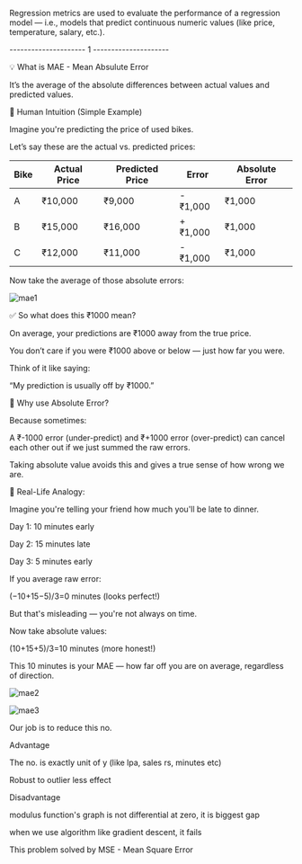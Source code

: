 Regression metrics are used to evaluate the performance of a regression model — 
i.e., models that predict continuous numeric values (like price, temperature, salary, etc.). 

--------------------- 1 ---------------------

💡 What is MAE - Mean Absulute Error

It’s the average of the absolute differences between actual values and predicted values.

🧠 Human Intuition (Simple Example)

Imagine you're predicting the price of used bikes.

Let’s say these are the actual vs. predicted prices:

| Bike | Actual Price | Predicted Price | Error   | Absolute Error |
| ---- | ------------ | --------------- | ------- | -------------- |
| A    | ₹10,000      | ₹9,000          | -₹1,000 | ₹1,000         |
| B    | ₹15,000      | ₹16,000         | +₹1,000 | ₹1,000         |
| C    | ₹12,000      | ₹11,000         | -₹1,000 | ₹1,000         |


Now take the average of those absolute errors:

![mae1](https://github.com/user-attachments/assets/4230dddb-7ec6-4906-a646-24e695ee8993)

✅ So what does this ₹1000 mean?

On average, your predictions are ₹1000 away from the true price.

You don’t care if you were ₹1000 above or below — just how far you were.

Think of it like saying:

“My prediction is usually off by ₹1000.”

🧭 Why use Absolute Error?

Because sometimes:

A ₹-1000 error (under-predict) and ₹+1000 error (over-predict) can cancel each other out if we just summed the raw errors.

Taking absolute value avoids this and gives a true sense of how wrong we are.

💬 Real-Life Analogy:

Imagine you're telling your friend how much you'll be late to dinner.

Day 1: 10 minutes early

Day 2: 15 minutes late

Day 3: 5 minutes early

If you average raw error:

(−10+15−5)/3=0 minutes (looks perfect!)

But that's misleading — you're not always on time.

Now take absolute values:

(10+15+5)/3=10 minutes (more honest!)

This 10 minutes is your MAE — how far off you are on average, regardless of direction.

![mae2](https://github.com/user-attachments/assets/caa57d95-492a-46d2-b671-6bc6f186c509)

![mae3](https://github.com/user-attachments/assets/729de062-0ade-47b8-abe8-d22541af4f54)

Our job is to reduce this no.

Advantage 

The no. is exactly unit of y (like lpa, sales rs, minutes etc)

Robust to outlier less effect

Disadvantage

modulus function's graph is not differential at zero, it is biggest gap

when we use algorithm like gradient descent, it fails

This problem solved by MSE - Mean Square Error

